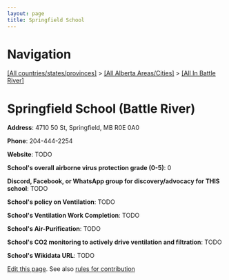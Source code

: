 ```yaml
---
layout: page
title: Springfield School
---
```

# Navigation

[[All countries/states/provinces]](../../..) > [[All Alberta Areas/Cities]](../..) > [[All In Battle River]](..)

# Springfield School (Battle River)

**Address**: 4710 50 St, Springfield, MB R0E 0A0

**Phone**: 204-444-2254

**Website**: TODO

**School's overall airborne virus protection grade (0-5)**: 0

**Discord, Facebook, or WhatsApp group for discovery/advocacy for THIS school**: TODO

**School's policy on Ventilation**: TODO

**School's Ventilation Work Completion**: TODO

**School's Air-Purification**: TODO

**School's CO2 monitoring to actively drive ventilation and filtration**: TODO

**School's Wikidata URL**: TODO


[Edit this page](https://github.com/ventilate-schools/AB/edit/main/./Battle_River/Springfield_School.md). See also [rules for contribution](../../../contribution-rules/)